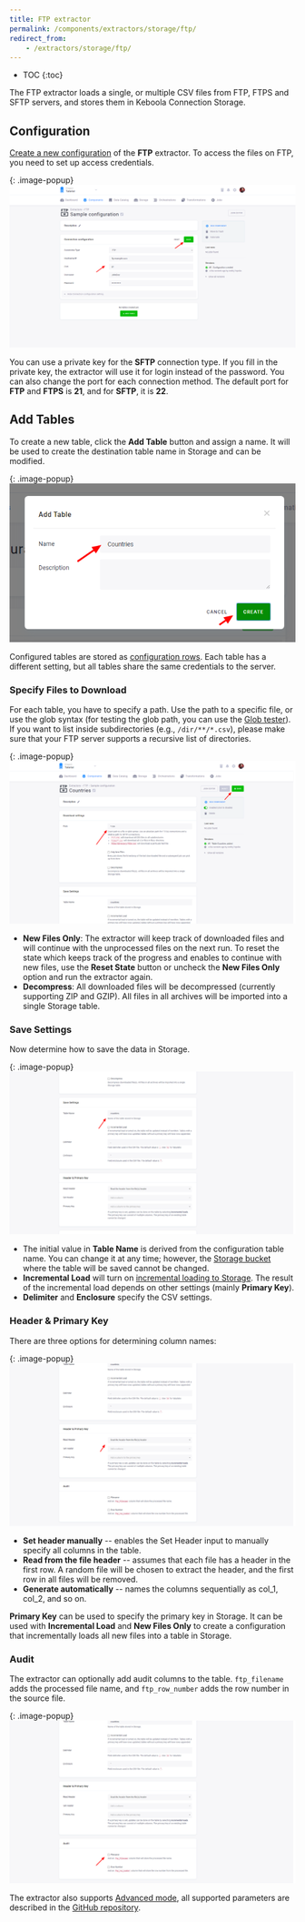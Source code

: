 ```yaml
---
title: FTP extractor
permalink: /components/extractors/storage/ftp/
redirect_from:
    - /extractors/storage/ftp/
---
```


* TOC
{:toc}

The FTP extractor loads a single, or multiple CSV files from FTP, FTPS and SFTP servers, and stores them in Keboola Connection Storage.

## Configuration
[Create a new configuration](/components/#creating-component-configuration) of the **FTP** extractor.
To access the files on FTP, you need to set up access credentials.

{: .image-popup}
![Screenshot - FTP extractor server configuration](/components/extractors/storage/ftp/ftp-1.png)

You can use a private key for the **SFTP** connection type. If you fill in the private key,
the extractor will use it for login instead of the password. You can also change
the port for each connection method. The default port for **FTP** and **FTPS** is **21**, and for **SFTP**, it is **22**.

## Add Tables
To create a new table, click the **Add Table** button and assign a name. It will
be used to create the destination table name in Storage and can be modified.

{: .image-popup}
![Screenshot - FTP extractor create table](/components/extractors/storage/ftp/ftp-2.png)

Configured tables are stored as [configuration rows](/components/#configuration-rows).
Each table has a different setting, but all tables share the same credentials to the server.

### Specify Files to Download
For each table, you have to specify a path. Use the path to a specific file, or
use the glob syntax (for testing the glob path, you can use the [Glob tester](http://www.globtester.com/)).
If you want to list inside subdirectories (e.g., `/dir/**/*.csv`), please make sure that your FTP server
supports a recursive list of directories.

{: .image-popup}
![Screenshot - FTP extractor download settings](/components/extractors/storage/ftp/ftp-3.png)

- **New Files Only**: The extractor will keep track of downloaded files and will continue with the unprocessed files
 on the next run. To reset the state which keeps track of the progress and enables to continue with new files, 
 use the **Reset State** button or uncheck the **New Files Only** option and run the extractor again.
 - **Decompress**: All downloaded files will be decompressed (currently supporting ZIP and GZIP). All files in all archives
 will be imported into a single Storage table.

### Save Settings
Now determine how to save the data in Storage.

{: .image-popup}
![Screenshot - FTP extractor save settings](/components/extractors/storage/ftp/ftp-4.png)

- The initial value in **Table Name** is derived from the configuration table name. You can change it at any time; however,
the [Storage bucket](/storage/buckets/) where the table will be saved cannot be changed.
- **Incremental Load** will turn on [incremental loading to Storage](/storage/tables/#incremental-loading). The result of the
incremental load depends on other settings (mainly **Primary Key**).
- **Delimiter** and **Enclosure** specify the CSV settings.

### Header & Primary Key
There are three options for determining column names:

{: .image-popup}
![Screenshot - FTP extractor header & primary key](/components/extractors/storage/ftp/ftp-5.png)

- **Set header manually** -- enables the Set Header input to manually specify all columns in the table.
- **Read from the file header** -- assumes that each file has a header in the first row. A random file will be chosen to extract the header, and the first row in all files will be removed.
- **Generate automatically** -- names the columns sequentially as col_1, col_2, and so on.

**Primary Key** can be used to specify the primary key in Storage. It can be used with **Incremental Load**
and **New Files Only** to create a configuration that incrementally loads all new files into a table in Storage.

### Audit
The extractor can optionally add audit columns to the table. `ftp_filename` adds the processed file name, and `ftp_row_number`
adds the row number in the source file.

{: .image-popup}
![Screenshot - FTP extractor audit](/components/extractors/storage/ftp/ftp-6.png)

The extractor also supports [Advanced mode](/components/#advanced-mode), all supported
parameters are described in the [GitHub repository](https://github.com/keboola/ex-ftp).
